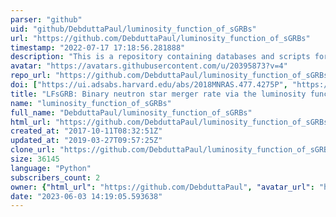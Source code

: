 ```yaml
---
parser: "github"
uid: "github/DebduttaPaul/luminosity_function_of_sGRBs"
url: "https://github.com/DebduttaPaul/luminosity_function_of_sGRBs"
timestamp: "2022-07-17 17:18:56.281888"
description: "This is a repository containing databases and scripts for short GRB luminosity function work."
avatar: "https://avatars.githubusercontent.com/u/20395873?v=4"
repo_url: "https://github.com/DebduttaPaul/luminosity_function_of_sGRBs"
doi: ["https://ui.adsabs.harvard.edu/abs/2018MNRAS.477.4275P", "https://ui.adsabs.harvard.edu/abs/2018ascl.soft04023P/abstract"]
title: "LFsGRB: Binary neutron star merger rate via the luminosity function of short gamma-ray bursts"
name: "luminosity_function_of_sGRBs"
full_name: "DebduttaPaul/luminosity_function_of_sGRBs"
html_url: "https://github.com/DebduttaPaul/luminosity_function_of_sGRBs"
created_at: "2017-10-11T08:32:51Z"
updated_at: "2019-03-27T09:57:25Z"
clone_url: "https://github.com/DebduttaPaul/luminosity_function_of_sGRBs.git"
size: 36145
language: "Python"
subscribers_count: 2
owner: {"html_url": "https://github.com/DebduttaPaul", "avatar_url": "https://avatars.githubusercontent.com/u/20395873?v=4", "login": "DebduttaPaul", "type": "User"}
date: "2023-06-03 14:19:05.593638"
---
```

